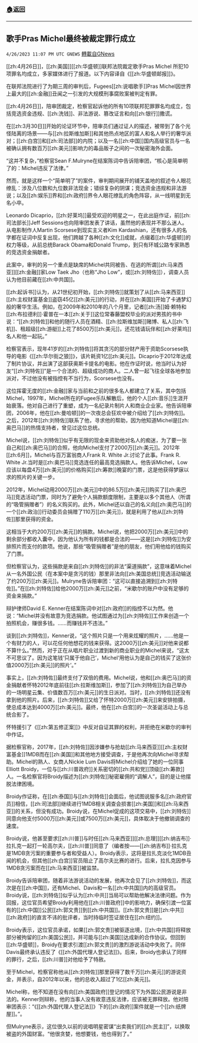 ###  [:house:返回](README.md)
---


## 歌手Pras Michel最终被裁定罪行成立
`4/26/2023 11:07 PM UTC GNEWS` [轉載自GNews](https://gnews.org/articles/1255813)

[[zh:4月26日]]，[[zh:美国]][[zh:华盛顿]]联邦法院裁定歌手Pras Michel 所犯10项罪名均成立，多家媒体进行了报道。以下内容译自《[[zh:华盛顿邮报]]》。

在联邦法院进行了为期三周的审判后，Fugees[[zh:说唱歌手]]Pras Michel因世界上最大的[[zh:金融]]丑闻之一引发的大规模刑事腐败案被判定有罪。

[[zh:4月26日]]，陪审团裁定，检察官起诉他的所有10项联邦犯罪罪名均成立，包括竞选资金违规、[[zh:洗钱]]、非法游说、篡改证言和向[[zh:银行]]撒谎。

在[[zh:3月30日]]开始的论证环节中，陪审员们通过证人的描述，被带到了各个光怪陆离的场景——与[[zh:拉斯维加斯]]和其他热点地区的富人和名人举行的奢华派对；[[zh:白宫]]和[[zh:司法部]]的内院；以及一名[[zh:中国]]国内高级官员与一名被确认拥有数百万[[zh:美元]]影响力的毒品贩子之间的一次秘密海外会面。

“这并不复杂，”检察官Sean F.Mulryne在结案陈词中告诉陪审团，“核心是简单明了的：Michel违反了法律。”

然而，就是这样一个“简单明了”的案件，审判期间展开的铺天盖地的叙述令人眼花缭乱：涉及八位数和九位数非法现金；错综复杂的阴谋；竞选资金违规和非法游说；以及[[zh:娱乐]]界和[[zh:政府]]界令人眼花缭乱的角色阵容，从一线明星到无名小卒。

Leonardo Dicaprio，[[zh:好莱坞]]最受欢迎的明星之一，在此出庭作证，前[[zh:司法部长]]Jeff Sessions也向陪审团发表了讲话，虽然他的表现并不那么迷人。从电影制作人Martin Scorsese到现实主义者Kim Kardashian，还有很多人的名字都在证词中反复出现，他们跨越了各种[[zh:文化]]成就，点缀着[[zh:华盛顿]]的权力等级，从前总统Barack Obama和Donald Trump，到只有环城公路专家熟悉的竞选资金捐献者。

此案中，审判的另一个重点是缺席的Michel共同被告、在逃的所谓[[zh:马来西亚]][[zh:金融]]家Low Taek Jho（也称“Jho Low”，或[[zh:刘特佐]]），调查人员认为他目前藏在[[zh:中共国]]。

[[zh:起诉书]]认为，从21世纪初开始，[[zh:刘特佐]]就策划了从[[zh:马来西亚]][[zh:主权财富基金]]盗窃45亿[[zh:美元]]的行动，并在[[zh:美国]]开始了卡通梦幻般的奢华生活。例如，在2009年和2010年的八个月里，记者[[zh:汤]]姆·赖特和[[zh:布拉德利]]·霍普在一本[[zh:关于]]这位常春藤盟校毕业的派对男孩的书中说：“[[zh:刘特佐]]和他的随行人员在酒精、[[zh:拉斯维加斯]]赌博、私人[[zh:飞机]]、租超级[[zh:游艇]]上花了8500万[[zh:美元]]，还花钱请玩伴和[[zh:好莱坞]]名人和他一起玩。”

检察官表示，现年41岁的[[zh:刘特佐]]将其贪污的部分财产用于资助Scorsese执导的电影《[[zh:华尔街之狼]]》，该片耗资1亿[[zh:美元]]。Dicaprio于2012年达成了制片协议，并出演了这部获奥斯卡提名的电影。他在作证时说，他当时认为好友“[[zh:刘特佐]]”是一个合法的、超级成功的商人。二人曾一起飞往全球各地参加派对，不过他没有被指控有不当行为，Scorsese也没有。

这位挥霍无度的[[zh:金融]]家与当前和之前的很多名人都建立了关系，其中包括Michel，1997年，Michel所在的Fugee乐队解散后，他的个人[[zh:音乐]]生涯开始衰落。他对自己进行了重塑，成为一名纪录片制片人和商业企业家。他告诉陪审团，2006年，他在[[zh:曼哈顿]]的一次夜总会狂欢中被介绍给了[[zh:刘特佐]]。之后，2012年[[zh:刘特佐]]联系了他，寻求他的帮助，因为他知道Michel是[[zh:奥巴马]]的热情支持者，曾见过这位总统。

Michel说，[[zh:刘特佐]]似乎有无限的现金来资助他对名人的痴迷，为了要一张自己和[[zh:奥巴马]]的合照，他向Michel支付了2000万[[zh:美元]]。2012年[[zh:6月]]，Michel与百万富翁商人Frank R. White Jr.讨论了此事。Frank R. White Jr.当时是[[zh:奥巴马]]竞选连任的最高竞选捐款人。他告诉Michel，Low应该以每盘4万[[zh:美元]]的价格购买[[zh:筹款]]晚宴的门票，这是他获得梦寐以求的照片的关键一步。

2012年，Michel动用2000万[[zh:美元]]中的86.5万[[zh:美元]]购买了[[zh:奥巴马]]竞选活动门票，同时为了避免个人捐款额度限制，主要是以多个其他人（所谓的“吸管捐赠者”）的名义购买的。此外，Michel还以自己的名义向[[zh:奥巴马]]的一个[[zh:政治]]行动委员会捐赠了110万[[zh:美元]]，就是利用了他从[[zh:刘特佐]]那里获得的资金。

这相当于大约200万[[zh:美元]]的捐款。Michel说，他把2000万[[zh:美元]]中的剩余部分都收入囊中，因为他认为所有的钱都是合法的——这是[[zh:刘特佐]]为安排照片而支付的款项。他说，那些“吸管捐赠者”是他的朋友，他们用他给的钱购买了门票。

但检察官认为，这些捐款是来自[[zh:刘特佐]]的非法“渠道捐款”，这意味着Michel从一名外国公民（在本案中是贪污的钱）那里非法向[[zh:美国总统]]竞选活动输送了约200万[[zh:美元]]。Mulryne告诉陪审团：“这可以直接追溯到[[zh:刘特佐]]。”在[[zh:刘特佐]]给他2000万[[zh:美元]]之前，“米歇尔的账户中没有足够的资金来捐款。”

辩护律师David E. Kenner在结案陈词中对[[zh:政府]]的指控不以为然。他说：“Michel并没有故意为竞选捐款。他试图通过为[[zh:刘特佐]]工作来创造一个拍照机会，赚很多钱。……而赚钱并不违法。”

谈到[[zh:刘特佐]]，Kenner说，“这个照片只是一个用来炫耀的照片，……他是一个有财力的人，可以花任何他想花的钱来获得。这2000万[[zh:美元]]对他来说都不算什么。”然而，对于正在从唱片职业过渡到新的商业职业的Michel来说，“这太不可思议了。因为这笔钱‘只属于他自己’，Michel‘用他认为是自己的钱买了这张价值2000万[[zh:美元]]的照片’。”

事实上，[[zh:刘特佐]]最终支付了双倍的费用。Michel说，他和[[zh:奥巴马]]的资金捐献者怀特2012年底前往[[zh:拉斯维加斯]]，参加了[[zh:刘特佐]]为自己举办的一场明星云集、价值数百万[[zh:美元]]的生日派对。当时，[[zh:刘特佐]]还没有拿到他的照片。后来，[[zh:刘特佐]]又给了怀特2000万[[zh:美元]]来安排拍摄，使总成本达到4000万[[zh:美元]]。最终，他在[[zh:白宫]]的一次圣诞活动上与总统合影了。

怀特援引了《[[zh:第五修正案]]》中反对自证其罪的权利，并拒绝在米歇尔的审判中作证。

据检察官称，2017年，[[zh:刘特佐]]因涉嫌参与抢劫[[zh:马来西亚]][[zh:主权财富基金]]1MDB而在[[zh:美国]]和其他地方接受调查，于是他再次向Michel寻求帮助。Michel的熟人、女商人Nickie  Lum  Davis将Michel介绍给了她的一位同事Elliott Broidy，一位与[[zh:川普政府]]关系密切的[[zh:共和党]]顶级[[zh:筹款]]人。一名检察官将Broidy描述为[[zh:刘特佐]]秘密雇佣的“调解人”，目的是让他摆脱法律困境。

Broidy作证称，在[[zh:泰国]]与[[zh:刘特佐]]会面后，他试图说服多名[[zh:政府官员]]相信，[[zh:司法部]]继续进行1MDB相关调查会损害[[zh:美国]]和[[zh:马来西亚]]的关系，但没有成功。Broidy说，在Michel促成的这项交易中，[[zh:刘特佐]]同意向他支付5000万[[zh:美元]]或7500万[[zh:美元]]，具体取决于他撤销调查的速度。

Broidy说，他甚至要求[[zh:川普]]与时任[[zh:马来西亚]][[zh:总理]][[zh:纳吉布]]·拉扎克一起打一轮高尔夫，[[zh:川普]]同意了（编者按——[[zh:纳吉布]]·拉扎克是1MDB贪污案的重要参与者和受益人）。Broidy表示，这将是拉扎克淡化1MDB丑闻的机会，但其他[[zh:白宫]]官员阻止了高尔夫比赛的进行。后来，拉扎克因参与1MDB贪污案而在[[zh:马来西亚]]被监禁。

Broidy告诉陪审团，随着非法游说活动的发展，他再次会见了[[zh:刘特佐]]，而这次是在[[zh:中国]]，还有Michel、Davis和一名[[zh:中共国]]内的高级官员。Broidy说，[[zh:刘特佐]]似乎认为[[zh:中共]]当局可以帮助他解决法律问题。作为回报，这位官员希望Broidy利用他在[[zh:川普政府]]中的影响力，确保引渡一位富有的[[zh:中国]]公民[[zh:郭文贵]]到[[zh:中共国]]。[[zh:郭文贵]]是[[zh:中共]][[zh:政府]]的直言不讳的批评者，当时持临时签证居住在[[zh:纽约]]。

Broidy表示，这位官员承诺，如果[[zh:郭文贵]]被驱逐出境，[[zh:中共国]]将释放部分被拘留的[[zh:美国公民]]，并可能与[[zh:美国]]达成新的合作协议。但回到[[zh:华盛顿]]，Broidy在要求引渡[[zh:郭文贵]]的激烈游说活动中失败了。同伴Davis最终承认违反了《[[zh:外国代理人登记法]]》。后来，Broidy也承认了同样的罪行，之后，[[zh:川普]]对他给予了特赦。

至于Michel，检察官称他从[[zh:刘特佐]]那里获得了数千万[[zh:美元]]的游说资金，并表示，自2012年以来，他的总收入超过了1亿[[zh:美元]]。

Michel称，他不知道在没有向[[zh:美国政府]]登记的情况下为外国公民游说是非法的。Kenner则辩称，他的当事人没有故意违反法律，应该被无罪释放。他对陪审团表示：“《[[zh:外国代理人登记法]]》下的[[zh:政府]]案件就是一个[[zh:纸牌屋]]。”。

但Mulryne表示，这位很久以前的说唱明星密谋“出卖我们的[[zh:民主]]”，以换取被盗的外国财富。“他很贪婪，他想要钱，他也得到了。”
